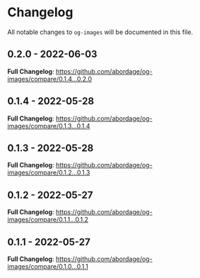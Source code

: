 # Changelog

All notable changes to `og-images` will be documented in this file.

## 0.2.0 - 2022-06-03

**Full Changelog**: https://github.com/abordage/og-images/compare/0.1.4...0.2.0

## 0.1.4 - 2022-05-28

**Full Changelog**: https://github.com/abordage/og-images/compare/0.1.3...0.1.4

## 0.1.3 - 2022-05-28

**Full Changelog**: https://github.com/abordage/og-images/compare/0.1.2...0.1.3

## 0.1.2 - 2022-05-27

**Full Changelog**: https://github.com/abordage/og-images/compare/0.1.1...0.1.2

## 0.1.1 - 2022-05-27

**Full Changelog**: https://github.com/abordage/og-images/compare/0.1.0...0.1.1
